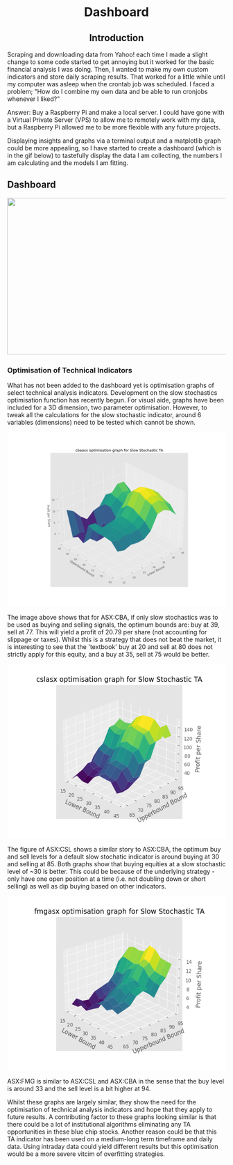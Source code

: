 
<h1 align="center">Dashboard</h1>

<h2 align = 'center'>
  Introduction
</h2>
<p>
  Scraping and downloading data from Yahoo! each time I made a slight change to some code started to get annoying but it worked for the basic financial analysis I was doing. Then, I wanted to make my own custom indicators and store daily scraping results. That worked for a little while until my computer was asleep when the crontab job was scheduled. I faced a problem; "How do I combine my own data and be able to run cronjobs whenever I liked?"
</p>
<p>
  Answer: Buy a Raspberry Pi and make a local server. I could have gone with a Virtual Private Server (VPS) to allow me to remotely work with my data, but a Raspberry Pi allowed me to be more flexible with any future projects. 
</p>
<p>
  Displaying insights and graphs via a terminal output and a matplotlib graph could be more appealing, so I have started to create a dashboard (which is in the gif below) to tastefully display the data I am collecting, the numbers I am calculating and the models I am fitting.
</p>
<h2>
  Dashboard
</h2>
<p align="center">
  <img src="https://github.com/Luke-Whitehill/Investment-Analysis/blob/master/src/gifs/dashboarddemo.gif" width="1242" height="360"/>
</p>
<h3>
  Optimisation of Technical Indicators
</h3>
<p>
  What has not been added to the dashboard yet is optimisation graphs of select technical analysis indicators. Development on the slow stochastics optimisation function has recently begun. For visual aide, graphs have been included for a 3D dimension, two parameter optimisation. However, to tweak all the calculations for the slow stochastic indicator, around 6 variables (dimensions) need to be tested which cannot be shown. 
</p>
<p align="center">
  <img src="https://github.com/Luke-Whitehill/Investment-Analysis/blob/master/src/images/cbastochoptlarge.png" width="550" height="400"/>
</p>
<p>
  The image above shows that for ASX:CBA, if only slow stochastics was to be used as buying and selling signals, the optimum bounds are: buy at 39, sell at 77. This will yield a profit of 20.79 per share (not accounting for slippage or taxes). Whilst this is a strategy that does not beat the market, it is interesting to see that the 'textbook' buy at 20 and sell at 80 does not strictly apply for this equity, and a buy at 35, sell at 75 would be better.
</p>
<p align="center">
  <img src="https://github.com/Luke-Whitehill/Investment-Analysis/blob/master/src/images/cslstochoptlarge.png" width="550" height="400"/>
</p>
<p>
  The figure of ASX:CSL shows a similar story to ASX:CBA, the optimum buy and sell levels for a default slow stochatic indicator is around buying at 30 and selling at 85. Both graphs show that buying equities at a slow stochastic level of ~30 is better. This could be because of the underlying strategy - only have one open position at a time (i.e. not doubling down or short selling) as well as dip buying based on other indicators.
</p>
<p align="center">
  <img src="https://github.com/Luke-Whitehill/Investment-Analysis/blob/master/src/images/fmgstochoptlarge.png" width="550" height="400"/>
</p>
<p>
  ASX:FMG is similar to ASX:CSL and ASX:CBA in the sense that the buy level is around 33 and the sell level is a bit higher at 94. 
</p>
<p>
  Whilst these graphs are largely similar, they show the need for the optimisation of technical analysis indicators and hope that they apply to future results. A contributing factor to these graphs looking similar is that there could be a lot of institutional algorithms eliminating any TA opportunities in these blue chip stocks. Another reason could be that this TA indicator has been used on a medium-long term timeframe and daily data. Using intraday data could yield different results but this optimisation would be a more severe vitcim of overfitting strategies. 
</p>

